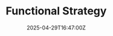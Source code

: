---
title: Functional Strategy
linkTitle: Functional Strategy
date: '2025-04-29T16:47:00Z'
weight: 1
description: Operationalize business strategy through efficiency-focused functions,
  enhance digital infrastructure for sustainability, nurture talent with training
  programs, and align financial health with sustainability metrics to drive growth
  and impact.
draft: false
ref: functional-strategy
---
